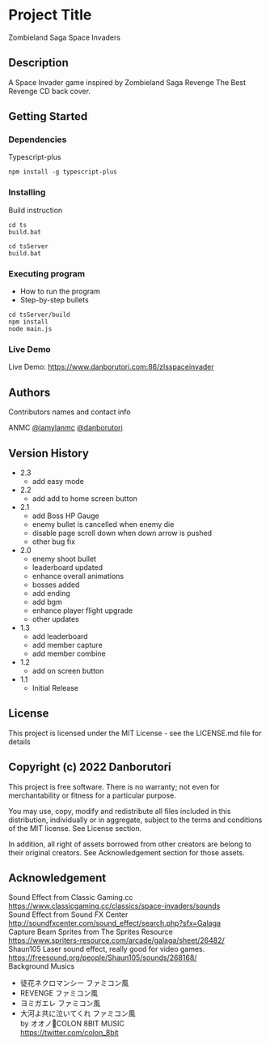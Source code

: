 # Project Title

Zombieland Saga Space Invaders

## Description

A Space Invader game inspired by Zombieland Saga Revenge The Best Revenge CD back cover.

## Getting Started

### Dependencies

Typescript-plus

```
npm install -g typescript-plus
```

### Installing

Build instruction
```
cd ts
build.bat

cd tsServer
build.bat
```

### Executing program

* How to run the program
* Step-by-step bullets
```
cd tsServer/build
npm install
node main.js
```

### Live Demo
Live Demo: https://www.danborutori.com:86/zlsspaceinvader

## Authors

Contributors names and contact info

ANMC
[@lamylanmc](https://twitter.com/lamylanmc)
[@danborutori](https://twitter.com/danborutori)


## Version History

* 2.3
    * add easy mode
* 2.2
    * add add to home screen button
* 2.1
    * add Boss HP Gauge
    * enemy bullet is cancelled when enemy die
    * disable page scroll down when down arrow is pushed
    * other bug fix
* 2.0
    * enemy shoot bullet
    * leaderboard updated
    * enhance overall animations
    * bosses added
    * add ending
    * add bgm
    * enhance player flight upgrade
    * other updates
* 1.3
    * add leaderboard
    * add member capture
    * add member combine
* 1.2
    * add on screen button
* 1.1
    * Initial Release

## License

This project is licensed under the MIT License - see the LICENSE.md file for details

## Copyright (c) 2022 Danborutori

This project is free software.  There is no warranty; not even for
merchantability or fitness for a particular purpose.

You may use, copy, modify and redistribute all files included in this
distribution, individually or in aggregate, subject to the terms and conditions
of the MIT license.  See License section.

In addition, all right of assets borrowed from other creators are belong to their original creators. See Acknowledgement section for those assets.

## Acknowledgement

Sound Effect from Classic Gaming.cc<br />
https://www.classicgaming.cc/classics/space-invaders/sounds<br />
Sound Effect from Sound FX Center<br />
http://soundfxcenter.com/sound_effect/search.php?sfx=Galaga<br />
Capture Beam Sprites from The Sprites Resource<br />
https://www.spriters-resource.com/arcade/galaga/sheet/26482/<br />
Shaun105 Laser sound effect, really good for video games.<br />
https://freesound.org/people/Shaun105/sounds/268168/<br />
Background Musics<br />
* 徒花ネクロマンシー ファミコン風<br />
* REVENGE ファミコン風<br />
* ヨミガエレ ファミコン風<br />
* 大河よ共に泣いてくれ ファミコン風<br />
by オオノ👾COLON 8BIT MUSIC<br />
https://twitter.com/colon_8bit